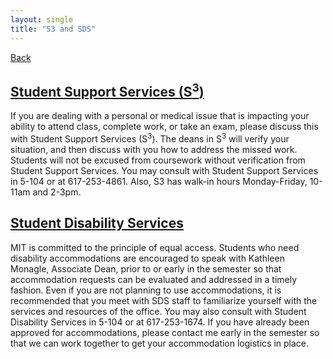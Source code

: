 ```yaml
---
layout: single
title: "S3 and SDS"
---
```


[Back](..)


## [Student Support Services (S<sup>3</sup>)](https://studentlife.mit.edu/s3)
If you are dealing with a personal or medical issue that is impacting your ability to attend class, complete work, or take an exam, please discuss this with Student Support Services (S<sup>3</sup>). The deans in S<sup>3</sup> will verify your situation, and then discuss with you how to address the missed work. Students will not be excused from coursework without verification from Student Support Services. You may consult with Student Support
Services in 5-104 or at 617-253-4861. Also, S3 has walk-in hours Monday-Friday, 10-11am and 2-3pm.

## [Student Disability Services](https://studentlife.mit.edu/sds)
MIT is committed to the principle of equal access. Students who need disability accommodations are encouraged to speak with Kathleen Monagle, Associate Dean, prior to or early in the semester so that accommodation requests can be evaluated and addressed in a timely fashion. Even if you are not planning to use accommodations, it is recommended that you meet with SDS staff to familiarize yourself with the services and resources of the office. You may also consult with Student Disability Services in 5-104 or at 617-253-1674. If you have already been approved for accommodations, please contact me early in the semester so that we can work together to get your accommodation logistics in place.
